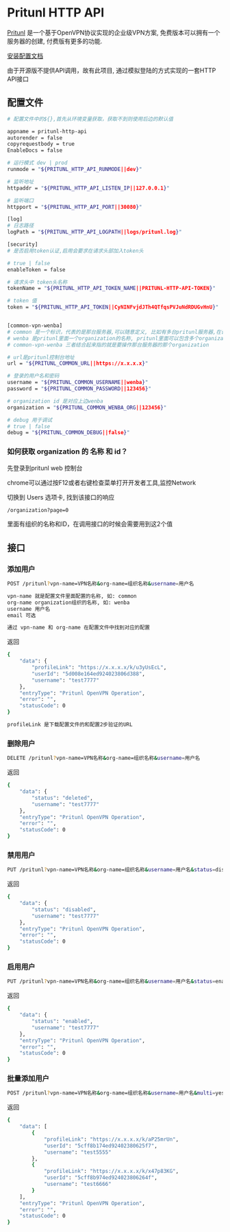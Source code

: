 # Pritunl HTTP API

[Pritunl](https://pritunl.com/) 是一个基于OpenVPN协议实现的企业级VPN方案, 免费版本可以拥有一个服务器的创建, 付费版有更多的功能.

[安装配置文档](https://docs.pritunl.com/docs)

由于开源版不提供API调用，故有此项目, 通过模拟登陆的方式实现的一套HTTP API接口

## 配置文件

```bash
# 配置文件中的${},首先从环境变量获取，获取不到则使用后边的默认值

appname = pritunl-http-api
autorender = false
copyrequestbody = true
EnableDocs = false

# 运行模式 dev | prod
runmode = "${PRITUNL_HTTP_API_RUNMODE||dev}"

# 监听地址
httpaddr = "${PRITUNL_HTTP_API_LISTEN_IP||127.0.0.1}"

# 监听端口
httpport = "${PRITUNL_HTTP_API_PORT||30080}"

[log]
# 日志路径
logPath = "${PRITUNL_HTTP_API_LOGPATH||logs/pritunl.log}"

[security]
# 是否启用token认证,启用会要求在请求头部加入token头

# true | false
enableToken = false

# 请求头中 token头名称
tokenName = "${PRITUNL_HTTP_API_TOKEN_NAME||PRITUNL-HTTP-API-TOKEN}"

# token 值
token = "${PRITUNL_HTTP_API_TOKEN||CyNINFvjdJTh4QTfqsPVJuNdRDUGvHnU}"


[common-vpn-wenba]
# common 是一个标识，代表的是那台服务器,可以随意定义, 比如有多台pritunl服务器,在调接口的时候会用到
# wenba 是pritunl里面一个organization的名称, pritunl里面可以包含多个organization, 在调接口的时候会用到
# common-vpn-wenba 三者结合起来指的就是要操作那台服务器的那个organization

# url是pritunl控制台地址
url = "${PRITUNL_COMMON_URL||https://x.x.x.x}"

# 登录的用户名和密码
username = "${PRITUNL_COMMON_USERNAME||wenba}"
password = "${PRITUNL_COMMON_PASSWORD||123456}"

# organization id 是对应上边wenba
organization = "${PRITUNL_COMMON_WENBA_ORG||123456}"

# debug 用于调试
# true | false
debug = "${PRITUNL_COMMON_DEBUG||false}"
```

### 如何获取 organization 的 名称 和 id？

先登录到pritunl web 控制台

chrome可以通过按F12或者右键检查菜单打开开发者工具,监控Network

切换到 Users 选项卡, 找到该接口的响应

```bash
/organization?page=0
```

里面有组织的名称和ID，在调用接口的时候会需要用到这2个值


## 接口

### 添加用户

```bash
POST /pritunl?vpn-name=VPN名称&org-name=组织名称&username=用户名

vpn-name 就是配置文件里面配置的名称, 如: common
org-name organization组织的名称, 如: wenba
username 用户名
email 可选

通过 vpn-name 和 org-name 在配置文件中找到对应的配置

```

返回

```bash
{
    "data": {
        "profileLink": "https://x.x.x.x/k/u3yUsEcL",
        "userId": "5d008e164ed924023806d388",
        "username": "test7777"
    },
    "entryType": "Pritunl OpenVPN Operation",
    "error": "",
    "statusCode": 0
}

profileLink 是下载配置文件的和配置2步验证的URL
```

### 删除用户

```bash
DELETE /pritunl?vpn-name=VPN名称&org-name=组织名称&username=用户名
```

返回

```bash
{
    "data": {
        "status": "deleted",
        "username": "test7777"
    },
    "entryType": "Pritunl OpenVPN Operation",
    "error": "",
    "statusCode": 0
}
```


### 禁用用户

```bash
PUT /pritunl?vpn-name=VPN名称&org-name=组织名称&username=用户名&status=disable
```

返回

```bash
{
    "data": {
        "status": "disabled",
        "username": "test7777"
    },
    "entryType": "Pritunl OpenVPN Operation",
    "error": "",
    "statusCode": 0
}
```

### 启用用户

```bash
PUT /pritunl?vpn-name=VPN名称&org-name=组织名称&username=用户名&status=enable
```

返回

```bash
{
    "data": {
        "status": "enabled",
        "username": "test7777"
    },
    "entryType": "Pritunl OpenVPN Operation",
    "error": "",
    "statusCode": 0
}
```

### 批量添加用户

```bash
POST /pritunl?vpn-name=VPN名称&org-name=组织名称&username=用户名&multi=yes
```

返回

```bash
{
    "data": [
        {
            "profileLink": "https://x.x.x.x/k/aP25mrUn",
            "userId": "5cff8b174ed92402380625f7",
            "username": "test5555"
        },
        {
            "profileLink": "https://x.x.x.x/k/x47p83KG",
            "userId": "5cff8b974ed924023806264f",
            "username": "test6666"
        }
    ],
    "entryType": "Pritunl OpenVPN Operation",
    "error": "",
    "statusCode": 0
}
```


